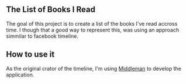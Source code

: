 ## The List of Books I Read

The goal of this project is to create a list of the books I've read accross time. I though that a good way to represent this, was using an approach simmilar to facebook timeline.

## How to use it

As the original crator of the timeline, I'm using [Middleman](http://middlemanapp.com) to develop the application.

